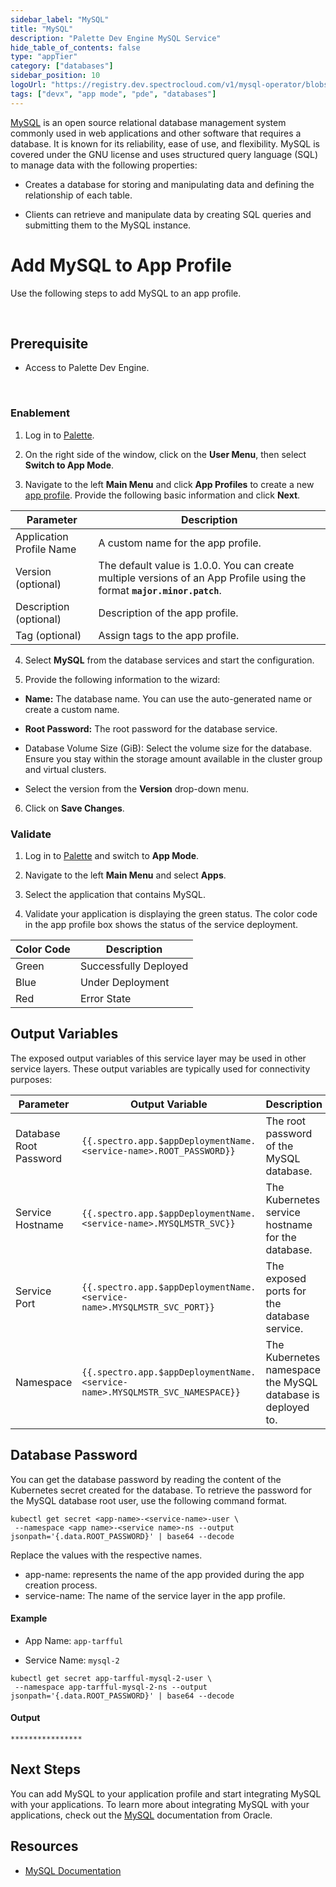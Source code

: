 ```yaml
---
sidebar_label: "MySQL"
title: "MySQL"
description: "Palette Dev Engine MySQL Service"
hide_table_of_contents: false
type: "appTier"
category: ["databases"]
sidebar_position: 10
logoUrl: "https://registry.dev.spectrocloud.com/v1/mysql-operator/blobs/sha256:2d59bc428916752528280eac03330d712164163e2f3c476409f5c25d8a7c2778?type=image.webp"
tags: ["devx", "app mode", "pde", "databases"]
---
```


[MySQL](https://mysql.com/) is an open source relational database management system commonly used in web applications
and other software that requires a database. It is known for its reliability, ease of use, and flexibility. MySQL is
covered under the GNU license and uses structured query language (SQL) to manage data with the following properties:

- Creates a database for storing and manipulating data and defining the relationship of each table.

- Clients can retrieve and manipulate data by creating SQL queries and submitting them to the MySQL instance.

# Add MySQL to App Profile

Use the following steps to add MySQL to an app profile.

<br />

## Prerequisite

- Access to Palette Dev Engine.

<br />

### Enablement

1. Log in to [Palette](https://console.spectrocloud.com).

2. On the right side of the window, click on the **User Menu**, then select **Switch to App Mode**.

3. Navigate to the left **Main Menu** and click **App Profiles** to create a new
   [app profile](../../../profiles/app-profiles/create-app-profiles/create-app-profiles.md). Provide the following basic
   information and click **Next**.

| **Parameter**            | **Description**                                                                                                          |
| ------------------------ | ------------------------------------------------------------------------------------------------------------------------ |
| Application Profile Name | A custom name for the app profile.                                                                                       |
| Version (optional)       | The default value is 1.0.0. You can create multiple versions of an App Profile using the format **`major.minor.patch`**. |
| Description (optional)   | Description of the app profile.                                                                                          |
| Tag (optional)           | Assign tags to the app profile.                                                                                          |

4. Select **MySQL** from the database services and start the configuration.

5. Provide the following information to the wizard:

- **Name:** The database name. You can use the auto-generated name or create a custom name.
- **Root Password:** The root password for the database service.

- Database Volume Size (GiB): Select the volume size for the database. Ensure you stay within the storage amount
  available in the cluster group and virtual clusters.

- Select the version from the **Version** drop-down menu.

6. Click on **Save Changes**.

### Validate

1. Log in to [Palette](https://console.spectrocloud.com) and switch to **App Mode**.

2. Navigate to the left **Main Menu** and select **Apps**.

3. Select the application that contains MySQL.

4. Validate your application is displaying the green status. The color code in the app profile box shows the status of
   the service deployment.

| **Color Code** | **Description**       |
| -------------- | --------------------- |
| Green          | Successfully Deployed |
| Blue           | Under Deployment      |
| Red            | Error State           |

## Output Variables

The exposed output variables of this service layer may be used in other service layers. These output variables are
typically used for connectivity purposes:

| Parameter              | Output Variable                                                              | Description                                                 |
| ---------------------- | ---------------------------------------------------------------------------- | ----------------------------------------------------------- |
| Database Root Password | `{{.spectro.app.$appDeploymentName.<service-name>.ROOT_PASSWORD}}`           | The root password of the MySQL database.                    |
| Service Hostname       | `{{.spectro.app.$appDeploymentName.<service-name>.MYSQLMSTR_SVC}}`           | The Kubernetes service hostname for the database.           |
| Service Port           | `{{.spectro.app.$appDeploymentName.<service-name>.MYSQLMSTR_SVC_PORT}}`      | The exposed ports for the database service.                 |
| Namespace              | `{{.spectro.app.$appDeploymentName.<service-name>.MYSQLMSTR_SVC_NAMESPACE}}` | The Kubernetes namespace the MySQL database is deployed to. |

## Database Password

You can get the database password by reading the content of the Kubernetes secret created for the database. To retrieve
the password for the MySQL database root user, use the following command format.

```shell
kubectl get secret <app-name>-<service-name>-user \
 --namespace <app name>-<service name>-ns --output jsonpath='{.data.ROOT_PASSWORD}' | base64 --decode
```

Replace the values with the respective names.

- app-name: represents the name of the app provided during the app creation process.
- service-name: The name of the service layer in the app profile.

#### Example

- App Name: `app-tarfful`

- Service Name: `mysql-2`

```shell
kubectl get secret app-tarfful-mysql-2-user \
 --namespace app-tarfful-mysql-2-ns --output jsonpath='{.data.ROOT_PASSWORD}' | base64 --decode
```

#### Output

```shell hideClipboard
****************
```

## Next Steps

You can add MySQL to your application profile and start integrating MySQL with your applications. To learn more about
integrating MySQL with your applications, check out the [MySQL](https://dev.mysql.com/doc/) documentation from Oracle.

## Resources

- [MySQL Documentation](https://dev.mysql.com/doc/)
